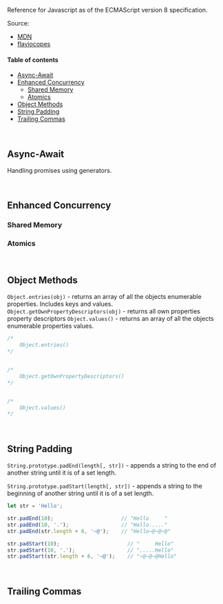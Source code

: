 Reference for Javascript as of the ECMAScript version 8 specification.

Source:
* [MDN](https://developer.mozilla.org/en-US/)
* [flaviocopes](https://flaviocopes.com/es2017/)

#### Table of contents

* [Async-Await](#async-await)
* [Enhanced Concurrency](#enhanced-concurrency)
    * [Shared Memory](#shared-memory)
    * [Atomics](#atomics)
* [Object Methods](#object-methods)
* [String Padding](#string-padding)
* [Trailing Commas](#trailing-commas)


&nbsp;
## Async-Await
Handling promises using generators.

&nbsp;
## Enhanced Concurrency

### Shared Memory

### Atomics



&nbsp;
## Object Methods

`Object.entries(obj)` - returns an array of all the objects enumerable properties. Includes keys and values.
`Object.getOwnPropertyDescriptors(obj)` - returns all own properties property descriptors
`Object.values()` - returns an array of all the objects enumerable properties values. 

``` javascript
/*
    Object.entries()
*/


/*
    Object.getOwnPropertyDescriptors()
*/


/*
    Object.values()
*/
```

&nbsp;
## String Padding
`String.prototype.padEnd(length[, str])` - appends a string to the end of another string until it is of a set length.

`String.prototype.padStart(length[, str])` - appends a string to the beginning of another string until it is of a set length.

``` javascript
let str = 'Hello';

str.padEnd(10);                      // "Hello     "
str.padEnd(10, '.');                 // "Hello....."
str.padEnd(str.length + 6, '~@');    // "Hello~@~@~@"

str.padStart(10);                      // "     Hello"
str.padStart(10, '.');                 // ".....Hello"
str.padStart(str.length + 6, '~@');    // "~@~@~@Hello"

```

&nbsp;
## Trailing Commas

``` javascript

```